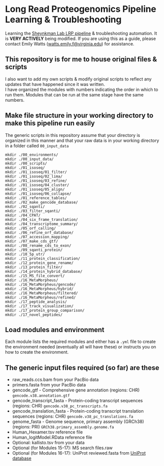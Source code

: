 # Long Read Proteogenomics Pipeline Learning & Troubleshooting
Learning the [Sheynkman Lab LRP pipeline](https://github.com/sheynkman-lab/Long-Read-Proteogenomics) &amp; troubleshooting automation. It is **VERY ACTIVELY** being modified. If you are using this as a guide, please contact Emily Watts (watts.emily.f@virginia.edu) for assistance.  

## This repository is for me to house original files & scripts
I also want to add my own scripts & modify original scripts to reflect any updates that have happened since it was written. <br />
I have organized the modules with numbers indicating the order in which to run them. Modules that can be run at the same stage have the same numbers.

## Make file structure in your working directory to make this pipeline run easily 
The generic scripts in this repository assume that your directory is organized in this manner and that your raw data is in your working directory in a folder called `00_input_data`
```
mkdir ./00_environments/
mkdir ./00_input_data/
mkdir ./00_scripts/
mkdir ./01_isoseq/
mkdir ./01_isoseq/01_filter/
mkdir ./01_isoseq/02_lima/
mkdir ./01_isoseq/03_refine/
mkdir ./01_isoseq/04_cluster/
mkdir ./01_isoseq/05_align/
mkdir ./01_isoseq/06_collapse/
mkdir ./01_reference_tables/
mkdir ./02_make_gencode_database/
mkdir ./02_sqanti/
mkdir ./03_filter_sqanti/
mkdir ./04_CPAT/
mkdir ./04_six_frame_translation/
mkdir ./04_transcriptome_summary/
mkdir ./05_orf_calling/
mkdir ./06_refine_orf_database/
mkdir ./07_accession_mapping/
mkdir ./07_make_cds_gtf/
mkdir ./08_rename_cds_to_exon/
mkdir ./09_sqanti_protein/
mkdir ./10_5p_utr/
mkdir ./11_protein_classification/
mkdir ./12_protein_gene_rename/
mkdir ./13_protein_filter/
mkdir ./14_protein_hybrid_database/
mkdir ./15_MS_file_convert/
mkdir ./16_MetaMorpheus/
mkdir ./16_MetaMorpheus/gencode/
mkdir ./16_MetaMorpheus/hybrid/
mkdir ./16_MetaMorpheus/filtered/
mkdir ./16_MetaMorpheus/refined/
mkdir ./17_peptide_analysis/
mkdir ./17_track_visualization/
mkdir ./17_protein_group_comparison/
mkdir ./17_novel_peptides/
```

## Load modules and environment
Each module lists the required modules and either has a `.yml` file to create the environment needed (eventually all will have these) or instructs you on how to create the environment.

## The generic input files required (so far) are these <br />
- raw_reads.ccs.bam from your PacBio data <br /> 
- primers.fasta from your PacBio data <br />
- gencode_gtf - Comprehensive gene annotation (regions: CHR) `gencode.v38.annotation.gtf` <br />
- gencode_transcript_fasta - Protein-coding transcript sequences (regions: CHR) `gencode.v38_pc_transcripts.fa` <br />
- gencode_translation_fasta - Protein-coding transcript translation sequences (regions: CHR) `gencode.v38_pc_translations.fa` <br />
- genome_fasta - Genome sequence, primary assembly (GRCh38) (regions: PRI) `GRCh38.primary_assembly.genome.fa` <br />
- Human_Hexamer.tsv reference file <br />
- Human_logitModel.RData reference file <br />
- Optional: kallisto.tsv from your data <br />
- Optional (for Modules 15-17): MS search files.raw <br />
- Optional (for Modules 16-17): UniProt reviewed.fasta from [UniProt database](https://www.uniprot.org/help/downloads) <br />
